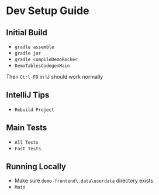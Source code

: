 # Dev Setup Guide

## Initial Build

- `gradle assemble`
- `gradle jar`
- `gradle compileDemoRocker`
- `DemoTablesCodegenMain`

Then `Ctrl-F9` in IJ should work normally

## IntelliJ Tips

- `Rebuild Project`

## Main Tests

- `All Tests`
- `Fast Tests`

## Running Locally

- Make sure `demo-frontend\.data\userdata` directory exists
- `Main`
